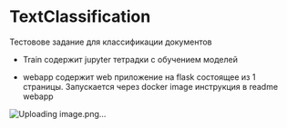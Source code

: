 # TextClassification

Тестовове задание для классификации документов 

- Train содержит jupyter тетрадки с обучением моделей

- webapp содержит web приложение на flask состоящее из 1 страницы. Запускается через docker image инструкция в readme webapp

![Uploading image.png…]()
